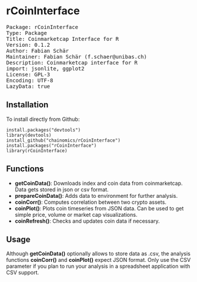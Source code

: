 # rCoinInterface
<pre>
Package: rCoinInterface
Type: Package
Title: Coinmarketcap Interface for R
Version: 0.1.2
Author: Fabian Schär
Maintainer: Fabian Schär (f.schaer@unibas.ch)
Description: Coinmarketcap interface for R
import: jsonlite, ggplot2
License: GPL-3
Encoding: UTF-8
LazyData: true
</pre>

## Installation
To install directly from Github:
```
install.packages("devtools")
library(devtools)
install_github("chainomics/rCoinInterface")
install.packages("rCoinInterface")
library(rCoinInterface)
```

## Functions
* **getCoinData()**: Downloads index and coin data from coinmarketcap. Data gets stored in json or csv format.
* **prepareCoinData()**: Adds data to environment for further analysis.
* **coinCorr()**: Computes correlation between two crypto assets.
* **coinPlot()**: Plots coin timeseries from JSON data. Can be used to get simple price, volume or market cap visualizations.
* **coinRefresh()**: Checks and updates coin data if necessary.

## Usage
Although **getCoinData()** optionally allows to store data as .csv, the analysis functions **coinCorr()** and **coinPlot()** expect JSON format. Only use the CSV parameter if you plan to run your analysis in a spreadsheet application with CSV support.
